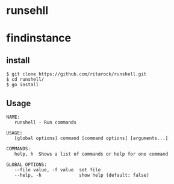 # runsehll

# findinstance
## install
```
$ git clone https://github.com/ritarock/runshell.git
$ cd runshell/
$ go install
```

## Usage
```
NAME:
   runshell - Run commands

USAGE:
   [global options] command [command options] [arguments...]

COMMANDS:
   help, h  Shows a list of commands or help for one command

GLOBAL OPTIONS:
   --file value, -f value  set file
   --help, -h              show help (default: false)
```
